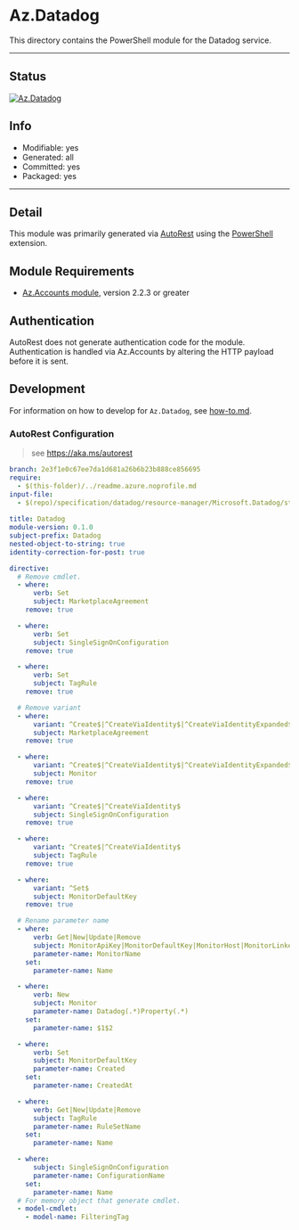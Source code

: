 <!-- region Generated -->
# Az.Datadog
This directory contains the PowerShell module for the Datadog service.

---
## Status
[![Az.Datadog](https://img.shields.io/powershellgallery/v/Az.Datadog.svg?style=flat-square&label=Az.Datadog "Az.Datadog")](https://www.powershellgallery.com/packages/Az.Datadog/)

## Info
- Modifiable: yes
- Generated: all
- Committed: yes
- Packaged: yes

---
## Detail
This module was primarily generated via [AutoRest](https://github.com/Azure/autorest) using the [PowerShell](https://github.com/Azure/autorest.powershell) extension.

## Module Requirements
- [Az.Accounts module](https://www.powershellgallery.com/packages/Az.Accounts/), version 2.2.3 or greater

## Authentication
AutoRest does not generate authentication code for the module. Authentication is handled via Az.Accounts by altering the HTTP payload before it is sent.

## Development
For information on how to develop for `Az.Datadog`, see [how-to.md](how-to.md).
<!-- endregion -->

### AutoRest Configuration
> see https://aka.ms/autorest

``` yaml
branch: 2e3f1e0c67ee7da1d681a26b6b23b888ce856695
require:
  - $(this-folder)/../readme.azure.noprofile.md
input-file: 
  - $(repo)/specification/datadog/resource-manager/Microsoft.Datadog/stable/2021-03-01/datadog.json
  
title: Datadog
module-version: 0.1.0
subject-prefix: Datadog
nested-object-to-string: true
identity-correction-for-post: true

directive:
  # Remove cmdlet.
  - where:
      verb: Set
      subject: MarketplaceAgreement
    remove: true

  - where:
      verb: Set
      subject: SingleSignOnConfiguration
    remove: true

  - where:
      verb: Set
      subject: TagRule
    remove: true

  # Remove variant
  - where:
      variant: ^Create$|^CreateViaIdentity$|^CreateViaIdentityExpanded$
      subject: MarketplaceAgreement
    remove: true

  - where:
      variant: ^Create$|^CreateViaIdentity$|^CreateViaIdentityExpanded$|^Update$|^UpdateViaIdentity$
      subject: Monitor
    remove: true

  - where:
      variant: ^Create$|^CreateViaIdentity$
      subject: SingleSignOnConfiguration
    remove: true

  - where:
      variant: ^Create$|^CreateViaIdentity$
      subject: TagRule
    remove: true

  - where:
      variant: ^Set$
      subject: MonitorDefaultKey
    remove: true

  # Rename parameter name
  - where:
      verb: Get|New|Update|Remove
      subject: MonitorApiKey|MonitorDefaultKey|MonitorHost|MonitorLinkedResource|MonitorMonitoredResource|MonitorSetPasswordLink
      parameter-name: MonitorName
    set:
      parameter-name: Name

  - where:
      verb: New
      subject: Monitor
      parameter-name: Datadog(.*)Property(.*)
    set:
      parameter-name: $1$2

  - where:
      verb: Set
      subject: MonitorDefaultKey
      parameter-name: Created
    set:
      parameter-name: CreatedAt

  - where:
      verb: Get|New|Update|Remove
      subject: TagRule
      parameter-name: RuleSetName
    set:
      parameter-name: Name

  - where:
      subject: SingleSignOnConfiguration
      parameter-name: ConfigurationName
    set:
      parameter-name: Name
  # For memory object that generate cmdlet.
  - model-cmdlet:
    - model-name: FilteringTag
```
